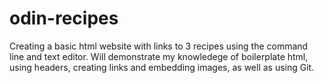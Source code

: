 # odin-recipes

Creating a basic html website with links to 3 recipes using the command line and text editor. Will demonstrate my knowledege of boilerplate html, using headers, creating links and embedding images, as well as using Git.